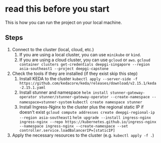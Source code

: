 # read this before you start

This is how you can run the project on your local machine.

## Steps

1. Connect to the cluster (local, cloud, etc.)
   1. If you are using a local cluster, you can use `minikube` or `kind`.
   2. If you are using a cloud cluster, you can use `gcloud` or `aws`.
        `gcloud container clusters get-credentials deepgi-singapore --region asia-southeast1 --project deepgi-capstone`
2. Check the tools if they are installed (if they exist skip this step)
   1. Install KEDA to the cluster
    `kubectl apply --server-side -f https://github.com/kedacore/keda/releases/download/v2.15.1/keda-2.15.1.yaml`
   2. Install stunner and namespace
    `helm install stunner-gateway-operator stunner/stunner-gateway-operator --create-namespace --namespace=stunner-system`
    `kubectl create namespace stunner`
   3. Install Ingress-Nginx to the cluster plus the regional static IP if doesn't exist
    `gcloud compute addresses create deepgi-regional-ip --region asia-southeast1`
    `helm upgrade --install ingress-nginx ingress-nginx --repo https://kubernetes.github.io/ingress-nginx --namespace ingress-nginx --create-namespace --set controller.service.loadBalancerIP=[staticIP]`
3. Apply the necessary resources to the cluster (e.g. `kubectl apply -f .`)